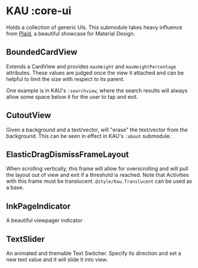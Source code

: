 # KAU :core-ui

Holds a collection of generic UIs. 
This submodule takes heavy influence from [Plaid](https://github.com/nickbutcher/plaid), a beautiful showcase for Material Design.

## BoundedCardView

Extends a CardView and provides `maxHeight` and `maxHeightPercentage` attributes.
These values are judged once the view it attached and can be helpful to limit the size with respect to its parent.

One example is in KAU's `:searchview`, where the search results will always allow some space below it for the user to tap and exit.

## CutoutView

Given a background and a text/vector, will "erase" the text/vector from the background.
This can be seen in effect in KAU's `:about` submodule.

## ElasticDragDismissFrameLayout

When scrolling vertically, this frame will allow for overscrolling and will pull the layout out of view and exit if a threshold is reached.
Note that Activities with this frame must be translucent. `@style/Kau.Translucent` can be used as a base.

## InkPageIndicator

A beautiful viewpager indicator

## TextSlider

An animated and themable Text Switcher. Specify its direction and set a new text value and it will slide it into view.